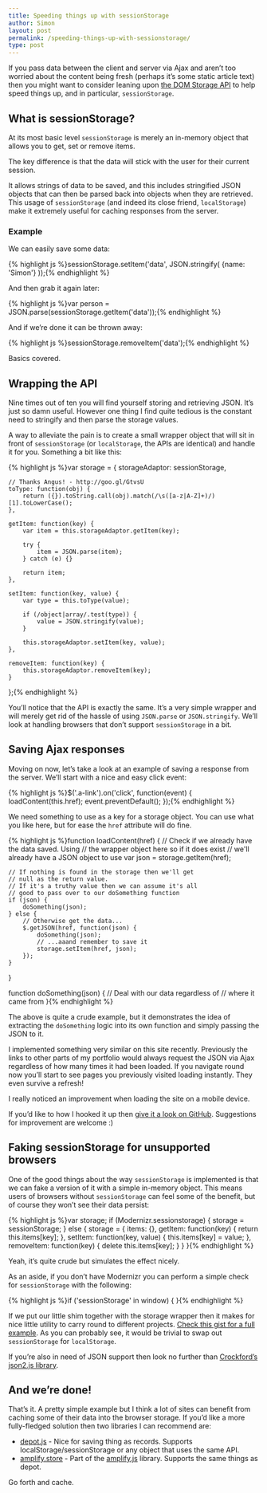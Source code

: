 ```yaml
---
title: Speeding things up with sessionStorage
author: Simon
layout: post
permalink: /speeding-things-up-with-sessionstorage/
type: post
---
```

If you pass data between the client and server via Ajax and aren&#8217;t too worried about the content being fresh (perhaps it&#8217;s some static article text) then you might want to consider leaning upon [the DOM Storage API][1] to help speed things up, and in particular, `sessionStorage`.

## What is sessionStorage?

At its most basic level `sessionStorage` is merely an in-memory object that allows you to get, set or remove items.

The key difference is that the data will stick with the user for their current session.

It allows strings of data to be saved, and this includes stringified JSON objects that can then be parsed back into objects when they are retrieved. This usage of `sessionStorage` (and indeed its close friend, `localStorage`) make it extremely useful for caching responses from the server.

### Example

We can easily save some data:

{% highlight js %}sessionStorage.setItem('data', JSON.stringify( {name: 'Simon'} ));{% endhighlight %}

And then grab it again later:

{% highlight js %}var person = JSON.parse(sessionStorage.getItem('data'));{% endhighlight %}

And if we&#8217;re done it can be thrown away:

{% highlight js %}sessionStorage.removeItem('data');{% endhighlight %}

Basics covered.

## Wrapping the API

Nine times out of ten you will find yourself storing and retrieving JSON. It&#8217;s just so damn useful. However one thing I find quite tedious is the constant need to stringify and then parse the storage values.

A way to alleviate the pain is to create a small wrapper object that will sit in front of `sessionStorage` (or `localStorage`, the APIs are identical) and handle it for you. Something a bit like this:

{% highlight js %}var storage = {
    storageAdaptor: sessionStorage,

    // Thanks Angus! - http://goo.gl/GtvsU
    toType: function(obj) {
        return ({}).toString.call(obj).match(/\s([a-z|A-Z]+)/)[1].toLowerCase();
    },

    getItem: function(key) {
        var item = this.storageAdaptor.getItem(key);

        try {
            item = JSON.parse(item);
        } catch (e) {}

        return item;
    },

    setItem: function(key, value) {
        var type = this.toType(value);

        if (/object|array/.test(type)) {
            value = JSON.stringify(value);
        }

        this.storageAdaptor.setItem(key, value);
    },

    removeItem: function(key) {
        this.storageAdaptor.removeItem(key);
    }
};{% endhighlight %}

You&#8217;ll notice that the API is exactly the same. It&#8217;s a very simple wrapper and will merely get rid of the hassle of using `JSON.parse` or `JSON.stringify`. We&#8217;ll look at handling browsers that don&#8217;t support `sessionStorage` in a bit.

## Saving Ajax responses

Moving on now, let&#8217;s take a look at an example of saving a response from the server. We&#8217;ll start with a nice and easy click event:

{% highlight js %}$('.a-link').on('click', function(event) {
    loadContent(this.href);
    event.preventDefault();
});{% endhighlight %}

We need something to use as a key for a storage object. You can use what you like here, but for ease the `href` attribute will do fine.

{% highlight js %}function loadContent(href) {
    // Check if we already have the data saved. Using 
    // the wrapper object here so if it does exist 
    // we'll already have a JSON object to use
    var json = storage.getItem(href);

    // If nothing is found in the storage then we'll get 
    // null as the return value.
    // If it's a truthy value then we can assume it's all 
    // good to pass over to our doSomething function
    if (json) {
        doSomething(json);
    } else {
        // Otherwise get the data...
        $.getJSON(href, function(json) {
            doSomething(json);
            // ...aaand remember to save it
            storage.setItem(href, json);
        });
    }
}

function doSomething(json) {
    // Deal with our data regardless of 
    // where it came from
}{% endhighlight %}

The above is quite a crude example, but it demonstrates the idea of extracting the `doSomething` logic into its own function and simply passing the JSON to it.

I implemented something very similar on this site recently. Previously the links to other parts of my portfolio would always request the JSON via Ajax regardless of how many times it had been loaded. If you navigate round now you&#8217;ll start to see pages you previously visited loading instantly. They even survive a refresh!

I really noticed an improvement when loading the site on a mobile device.

If you&#8217;d like to how I hooked it up then [give it a look on GitHub][2]. Suggestions for improvement are welcome :)

## Faking sessionStorage for unsupported browsers

One of the good things about the way `sessionStorage` is implemented is that we can fake a version of it with a simple in-memory object. This means users of browsers without `sessionStorage` can feel some of the benefit, but of course they won&#8217;t see their data persist:

{% highlight js %}var storage;
if (Modernizr.sessionstorage) {
    storage = sessionStorage;
} else {
    storage = {
        items: {},
        getItem: function(key) {
            return this.items[key];
        },
        setItem: function(key, value) {
            this.items[key] = value;
        },
        removeItem: function(key) {
            delete this.items[key];
        }
    }
}{% endhighlight %}

Yeah, it&#8217;s quite crude but simulates the effect nicely.

As an aside, if you don&#8217;t have Modernizr you can perform a simple check for `sessionStorage` with the following:

{% highlight js %}if ('sessionStorage' in window) {  }{% endhighlight %}

If we put our little shim together with the storage wrapper then it makes for nice little utility to carry round to different projects. [Check this gist for a full example][3]. As you can probably see, it would be trivial to swap out `sessionStorage` for `localStorage`.

If you&#8217;re also in need of JSON support then look no further than [Crockford&#8217;s json2.js library][4].

## And we&#8217;re done!

That&#8217;s it. A pretty simple example but I think a lot of sites can benefit from caching some of their data into the browser storage. If you&#8217;d like a more fully-fledged solution then two libraries I can recommend are:

*   [depot.js][5] - Nice for saving thing as records. Supports localStorage/sessionStorage or any object that uses the same API.
*   [amplify.store][6] - Part of the [amplify.js][7] library. Supports the same things as depot.

Go forth and cache.

 [1]: https://developer.mozilla.org/en-US/docs/Web/Guide/DOM/Storage
 [2]: https://github.com/simonsmith/simonsmith.io/blob/master/assets/scripts/modules/PageController.js#L53
 [3]: https://gist.github.com/simonsmith/5501430
 [4]: https://github.com/douglascrockford/JSON-js
 [5]: https://github.com/mkuklis/depot.js
 [6]: http://amplifyjs.com/api/store/
 [7]: http://amplifyjs.com/
